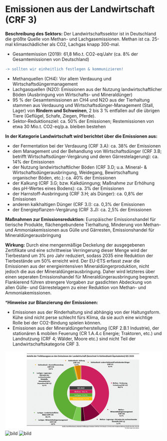 # Emissionen aus der Landwirtschaft (CRF 3)
**Beschreibung des Sektors:**
Der Landwirtschaftssektor ist in Deutschland die größte Quelle von Methan- und Lachgasemissionen. Methan ist ca. 25-mal klimaschädlicher als CO2, Lachgas knapp 300-mal. 


- Gesamtemission (2019): 61,8 Mio.t. CO2-eq/Jahr (ca. 8% der Gesamtemissionen von Deutschland) 
```diff 
-> sollten wir einheitlich festlegen & kommunizieren!
```
- Methanquellen (CH4): Vor allem Verdauung und Wirtschaftsdüngermanagement
- Lachgasquellen (N2O): Emissionen aus der Nutzung landwirtschaftlicher Böden (Ausbringung von Wirtschafts- und Mineraldünger)
- 95 % der Gesamtemissionen an CH4 und N2O aus der Tierhaltung stammen aus Verdauung und Wirtschaftsdünger-Management (Stall, Lager) von **Rindern und Schweinen**, 2 bis 3 % entfallen auf die übrigen Tiere (Geflügel, Schafe, Ziegen, Pferde).
- Sektor-Reduktionsziel: ca. 50% der Emissionen; Restemissionen von etwa 30 Mio.t. CO2-eq/p.a. bleiben bestehen

**In der Kategorie Landwirtschaft wird berichtet über die Emissionen aus:**
- der Fermentation bei der Verdauung (CRF 3.A): ca. 38% der Emissionen
- dem Management und der Behandlung von Wirtschaftsdünger (CRF 3.B; betrifft Wirtschaftsdünger-Vergärung und deren Gärrestelagerung): ca. 14% der Emissionen
- der Nutzung landwirtschaftlicher Böden (CRF 3.D; u.a. Mineral- & Wirtschaftsdüngerausbringung, Weidegang, Bewirtschaftung organischer Böden, etc.): ca. 40% der Emissionen
- der Kalkung (CRF 3.G; bzw. Kalkdünngung; Maßnahme zur Erhöhung des pH-Wertes eines Bodens): ca. 3% der Emissionen
- der Harnstoff-Ausbringung (CRF 3.H; als Dünger): ca. 0,8% der Emissionen
- anderen kalkhaltigen Dünger (CRF 3.I): ca. 0,3% der Emissionen
- der Energiepflanzen-Vergärung (CRF 3.J): ca. 2,5% der Emissionen

**Maßnahmen zur Emissionsreduktion:** 
Europäischer Emissionshandel für tierische Produkte, flächengebundene Tierhaltung, Minderung von Methan- und Ammoniakemissionen aus Gülle und Gärresten, Emissionshandel für Mineraldüngerausbringung

**Wirkung:**
Durch eine mengenmäßige Deckelung der ausgegebenen Zertifikate und eine schrittweise Verringerung dieser Menge wird der Tierbestand um 3% pro Jahr reduziert, sodass 2035 eine Reduktion der Tierbestände um 50% erreicht wird. Der EU-ETS erfasst zwar die Emissionen aus der energieintensiven Mineraldüngerproduktion, nicht jedoch die aus der Mineraldüngerausbringung. Daher wird letzteres über einen seperaten Emissionshandel für Mineraldüngerausbringung begrenzt. Flankierend führen strengere Vorgaben zur gasdichten Abdeckung von allen Gülle- und Gärrestelagern zu einer Reduktion von Methan- und Ammoniakemissionen.


***Hinweise zur Bilanzierung der Emissionen:**
- Emissionen aus der Rinderhaltung sind abhängig von der Haltungsform. Kühe sind nicht perse schlecht fürs Klima, da sie auch eine wichtige Rolle bei der CO2-Bindung spielen können.
- Emissionen aus der Mineraldüngerherstellung (CRF 2.B.1 Industrie), der stationären & mobilen Feuerung (CR 1.A.4.c Energie; Traktoren, etc.) und Landnutzung (CRF 4; Wälder, Moore etc.) sind nicht Teil der Landwirtschaftskategorie CRF 3.

![bild](/assets/CRF3-Anteile-thg-landwirtschaft_2021.png)
![bild](/assets/CRF3-Reduktion-Tierbestände.PNG)
![bild](/assets/CRF3-Reduktion-Tierbestände_backend.PNG)
